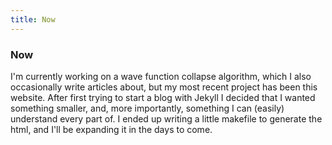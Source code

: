 ```yaml
---
title: Now
---
```


### Now

I'm currently working on a wave function collapse algorithm, which I also occasionally write articles about, but my most recent project has been this website. After first trying to start a blog with Jekyll I decided that I wanted something smaller, and, more importantly, something I can (easily) understand every part of. I ended up writing a little makefile to generate the html, and I'll be expanding it in the days to come.
